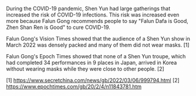 During the COVID-19 pandemic, Shen Yun had large gatherings that increased the risk of COVID-19 infections. This risk was increased even more because Falun Gong recommends people to say "Falun Dafa is Good, Zhen Shan Ren is Good" to cure COVID-19.

Falun Gong's Vision Times showed that the audience of a Shen Yun show in March 2022 was densely packed and many of them did not wear masks. [1]

Falun Gong's Epoch Times showed that none of a Shen Yun troupe, which had completed 34 performances in 9 places in Japan, arrived in Korea without wearing masks while they were close to other people. [2]

[1] https://www.secretchina.com/news/gb/2022/03/06/999794.html
[2] https://www.epochtimes.com/gb/20/2/4/n11843781.htm
